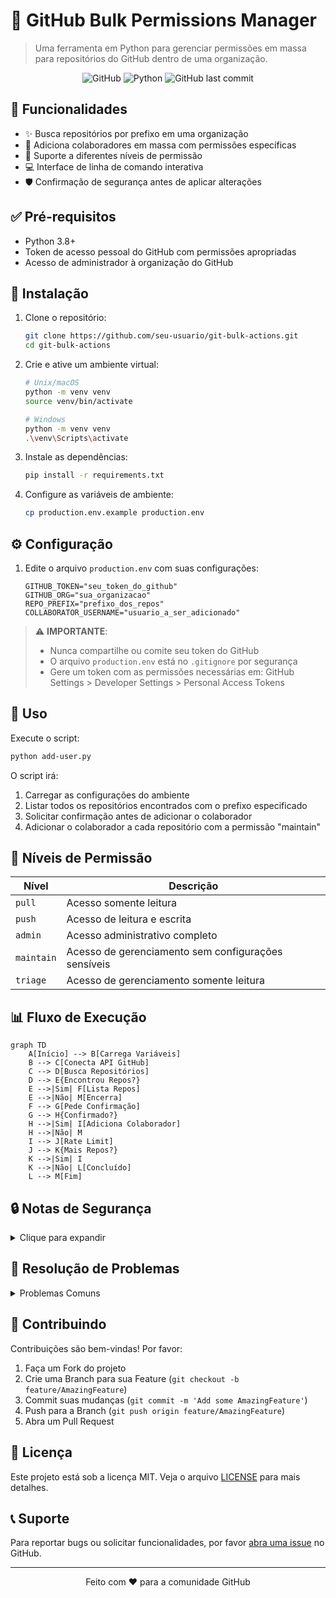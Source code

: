 # 🔑 GitHub Bulk Permissions Manager

> Uma ferramenta em Python para gerenciar permissões em massa para repositórios do GitHub dentro de uma organização.

<div align="center">

![GitHub](https://img.shields.io/github/license/robertogentile/github-bulk-insert)
![Python](https://img.shields.io/badge/python-3.8+-blue.svg)
![GitHub last commit](https://img.shields.io/github/last-commit/robertogentile/github-bulk-insert)

</div>

## 🚀 Funcionalidades

- ✨ Busca repositórios por prefixo em uma organização
- 👥 Adiciona colaboradores em massa com permissões específicas
- 🔐 Suporte a diferentes níveis de permissão
- 💻 Interface de linha de comando interativa
- 🛡️ Confirmação de segurança antes de aplicar alterações

## ✅ Pré-requisitos

- Python 3.8+
- Token de acesso pessoal do GitHub com permissões apropriadas
- Acesso de administrador à organização do GitHub

## 🔧 Instalação

1. Clone o repositório:
   ```bash
   git clone https://github.com/seu-usuario/git-bulk-actions.git
   cd git-bulk-actions
   ```

2. Crie e ative um ambiente virtual:
   ```bash
   # Unix/macOS
   python -m venv venv
   source venv/bin/activate

   # Windows
   python -m venv venv
   .\venv\Scripts\activate
   ```

3. Instale as dependências:
   ```bash
   pip install -r requirements.txt
   ```

4. Configure as variáveis de ambiente:
   ```bash
   cp production.env.example production.env
   ```

## ⚙️ Configuração

1. Edite o arquivo `production.env` com suas configurações:
   ```env
   GITHUB_TOKEN="seu_token_do_github"
   GITHUB_ORG="sua_organizacao"
   REPO_PREFIX="prefixo_dos_repos"
   COLLABORATOR_USERNAME="usuario_a_ser_adicionado"
   ```

> ⚠️ **IMPORTANTE**:
> - Nunca compartilhe ou comite seu token do GitHub
> - O arquivo `production.env` está no `.gitignore` por segurança
> - Gere um token com as permissões necessárias em: GitHub Settings > Developer Settings > Personal Access Tokens

## 📝 Uso

Execute o script:
```bash
python add-user.py
```

O script irá:
1. Carregar as configurações do ambiente
2. Listar todos os repositórios encontrados com o prefixo especificado
3. Solicitar confirmação antes de adicionar o colaborador
4. Adicionar o colaborador a cada repositório com a permissão "maintain"

## 🔑 Níveis de Permissão

| Nível | Descrição |
|-------|-----------|
| `pull` | Acesso somente leitura |
| `push` | Acesso de leitura e escrita |
| `admin` | Acesso administrativo completo |
| `maintain` | Acesso de gerenciamento sem configurações sensíveis |
| `triage` | Acesso de gerenciamento somente leitura |

## 📊 Fluxo de Execução

```mermaid
graph TD
    A[Início] --> B[Carrega Variáveis]
    B --> C[Conecta API GitHub]
    C --> D[Busca Repositórios]
    D --> E{Encontrou Repos?}
    E -->|Sim| F[Lista Repos]
    E -->|Não| M[Encerra]
    F --> G[Pede Confirmação]
    G --> H{Confirmado?}
    H -->|Sim| I[Adiciona Colaborador]
    H -->|Não| M
    I --> J[Rate Limit]
    J --> K{Mais Repos?}
    K -->|Sim| I
    K -->|Não| L[Concluído]
    L --> M[Fim]
```

## 🔒 Notas de Segurança

<details>
<summary>Clique para expandir</summary>

- Sempre revise os repositórios listados antes de confirmar
- Use tokens com o mínimo de permissões necessárias
- Mantenha seus tokens seguros e nunca os compartilhe
- Revogue tokens comprometidos imediatamente

</details>

## 🐛 Resolução de Problemas

<details>
<summary>Problemas Comuns</summary>

Se encontrar erro "No module named 'requests'":
```bash
pip install -r requirements.txt
```

Problemas de permissão:
1. Verifique se o token tem as permissões necessárias
2. Confirme se você é administrador da organização
3. Verifique se o token não expirou

</details>

## 🤝 Contribuindo

Contribuições são bem-vindas! Por favor:

1. Faça um Fork do projeto
2. Crie uma Branch para sua Feature (`git checkout -b feature/AmazingFeature`)
3. Commit suas mudanças (`git commit -m 'Add some AmazingFeature'`)
4. Push para a Branch (`git push origin feature/AmazingFeature`)
5. Abra um Pull Request

## 📜 Licença

Este projeto está sob a licença MIT. Veja o arquivo [LICENSE](LICENSE) para mais detalhes.

## 📞 Suporte

Para reportar bugs ou solicitar funcionalidades, por favor [abra uma issue](https://github.com/seu-usuario/git-bulk-actions/issues) no GitHub.

---
<div align="center">
Feito com ❤️ para a comunidade GitHub
</div>
